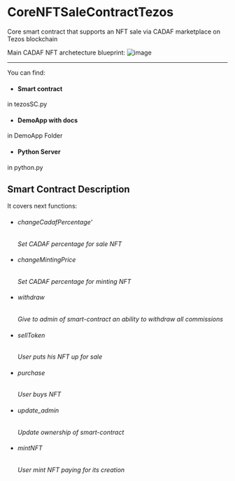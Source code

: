 # CoreNFTSaleContractTezos
Core smart contract that supports an NFT sale via CADAF marketplace on Tezos blockchain

Main CADAF NFT archetecture blueprint:
![image](https://user-images.githubusercontent.com/56895607/168418077-49cacade-c1e6-42df-81c8-2fba246834c0.png)

--------

You can find:
- #### Smart contract
in tezosSC.py

- #### DemoApp with docs
 in DemoApp Folder
 
- #### Python Server
in python.py




## Smart Contract Description
It covers next functions:

- ######  changeCadafPercentage'

  *Set CADAF percentage for sale NFT*

- ######  changeMintingPrice

  *Set CADAF percentage for minting NFT*

- ######  withdraw

  *Give to admin of smart-contract an ability to withdraw all commissions*

- ######  sellToken 

  *User puts his NFT up for sale*

- ######  purchase

  *User buys NFT*

- ######   update_admin

  *Update ownership of smart-contract*

- ######   mintNFT 

  *User mint NFT paying for its creation*
